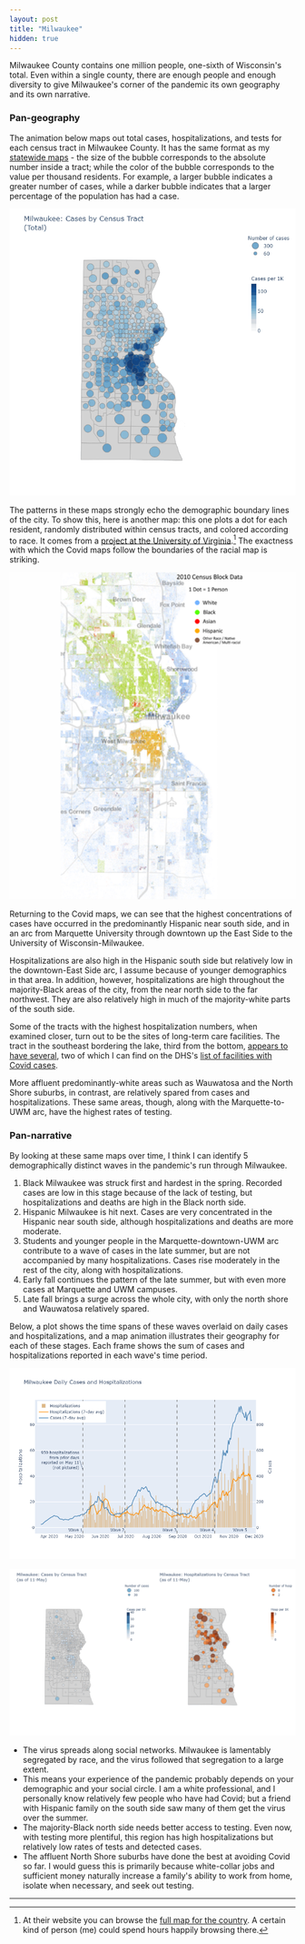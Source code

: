```yaml
---
layout: post
title: "Milwaukee"
hidden: true
---
```


Milwaukee County contains one million people, one-sixth of Wisconsin's total. Even within a single county, there are enough people and enough diversity to give Milwaukee's corner of the pandemic its own geography and its own narrative.

### Pan-geography

The animation below maps out total cases, hospitalizations, and tests for each census tract in Milwaukee County. It has the same format as my [statewide maps](../dashboard-regional.md) - the size of the bubble corresponds to the absolute number inside a tract; while the color of the bubble corresponds to the value per thousand residents. For example, a larger bubble indicates a greater number of cases, while a darker bubble indicates that a larger percentage of the population has had a case.

![Cases, Hospitalizations, and Tested for Milwaukee County](../assets/Map-CHT-Milwaukee-Total_2020-11-27.gif)

The patterns in these maps strongly echo the demographic boundary lines of the city. To show this, here is another map: this one plots a dot for each resident, randomly distributed within census tracts, and colored according to race. It comes from a [project at the University of Virginia](https://demographics.coopercenter.org/racial-dot-map/).[^FullMap] The exactness with which the Covid maps follow the boundaries of the racial map is striking.

![Racial dot map of Milwaukee](../assets/DotMap-Milwaukee-1.png)

Returning to the Covid maps, we can see that the highest concentrations of cases have occurred in the predominantly Hispanic near south side, and in an arc from Marquette University through downtown up the East Side to the University of Wisconsin-Milwaukee.

Hospitalizations are also high in the Hispanic south side but relatively low in the downtown-East Side arc, I assume because of younger demographics in that area. In addition, however, hospitalizations are high throughout the majority-Black areas of the city, from the near north side to the far northwest. They are also relatively high in much of the majority-white parts of the south side. 

Some of the tracts with the highest hospitalization numbers, when examined closer, turn out to be the sites of long-term care facilities. The tract in the southeast bordering the lake, third from the bottom, [appears to have several](https://goo.gl/maps/DzxAdPz73xszn3om9), two of which I can find on the DHS's [list of facilities with Covid cases](https://www.dhs.wisconsin.gov/covid-19/investigations.htm).

More affluent predominantly-white areas such as Wauwatosa and the North Shore suburbs, in contrast, are relatively spared from cases and hospitalizations. These same areas, though, along with the Marquette-to-UWM arc, have the highest rates of testing.

### Pan-narrative

By looking at these same maps over time, I think I can identify 5 demographically distinct waves in the pandemic's run through Milwaukee. 

1. Black Milwaukee was struck first and hardest in the spring. Recorded cases are low in this stage because of the lack of testing, but hospitalizations and deaths are high in the Black north side. 
1. Hispanic Milwaukee is hit next. Cases are very concentrated in the Hispanic near south side, although hospitalizations and deaths are more moderate.
1. Students and younger people in the Marquette-downtown-UWM arc contribute to a wave of cases in the late summer, but are not accompanied by many hospitalizations. Cases rise moderately in the rest of the city, along with hospitalizations. 
1. Early fall continues the pattern of the late summer, but with even more cases at Marquette and UWM campuses.
1. Late fall brings a surge across the whole city, with only the north shore and Wauwatosa relatively spared.

Below, a plot shows the time spans of these waves overlaid on daily cases and hospitalizations, and a map animation illustrates their geography for each of these stages. Each frame shows the sum of cases and hospitalizations reported in each wave's time period.

![Milwaukee cases and hospitalizations](../assets/Cases-Hosp-Milwaukee_2020-11-29.png)

![Map over time](../assets/Map-CH-Milwaukee-Time.gif)


* The virus spreads along social networks. Milwaukee is lamentably segregated by race, and the virus followed that segregation to a large extent.
* This means your experience of the pandemic probably depends on your demographic and your social circle. I am a white professional, and I personally know relatively few people who have had Covid; but a friend with Hispanic family on the south side saw many of them get the virus over the summer.
* The majority-Black north side needs better access to testing. Even now, with testing more plentiful, this region has high hospitalizations but relatively low rates of tests and detected cases.
* The affluent North Shore suburbs have done the best at avoiding Covid so far. I would guess this is primarily because white-collar jobs and sufficient money naturally increase a family's ability to work from home, isolate when necessary, and seek out testing.





----
[^FullMap]: At their website you can browse the [full map for the country](https://demographics.virginia.edu/DotMap/). A certain kind of person (me) could spend hours happily browsing there.
